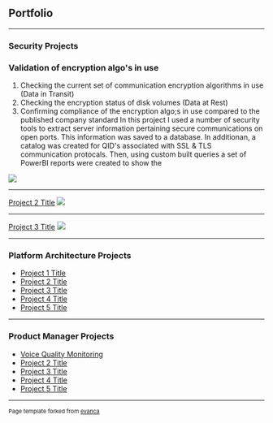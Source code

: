 ## Portfolio

---

### Security Projects

### Validation of encryption algo's in use

1. Checking the current set of communication encryption algorithms in use (Data in Transit)
2. Checking the encryption status of disk volumes (Data at Rest)
3. Confirming compliance of the encryption algo;s in use compared to the published company standard
In this project I used a number of security tools to extract server information pertaining secure communications on open ports. This information was saved to a database. In additionan, a catalog was created for QID's associated with SSL & TLS communication protocals. Then, using custom built queries a set of PowerBI reports were created to show the 
<img src="images/crypto_algos.jpg?raw=true"/>

---
[Project 2 Title](/pdf/sample_presentation.pdf)
<img src="images/dummy_thumbnail.jpg?raw=true"/>

---
[Project 3 Title](http://example.com/)
<img src="images/dummy_thumbnail.jpg?raw=true"/>

---

### Platform Architecture Projects

- [Project 1 Title](http://example.com/)
- [Project 2 Title](http://example.com/)
- [Project 3 Title](http://example.com/)
- [Project 4 Title](http://example.com/)
- [Project 5 Title](http://example.com/)

---

### Product Manager Projects
- [Voice Quality Monitoring](http://github.com/rengro46/voice-quality)
- [Project 2 Title](http://example.com/)
- [Project 3 Title](http://example.com/)
- [Project 4 Title](http://example.com/)
- [Project 5 Title](http://example.com/)


---
<p style="font-size:11px">Page template forked from <a href="https://github.com/evanca/quick-portfolio">evanca</a></p>
<!-- Remove above link if you don't want to attibute -->

